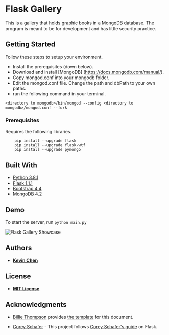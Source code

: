 # Flask Gallery

This is a gallery that holds graphic books in a MongoDB database. The program is meant to be for development and has little security practice.

## Getting Started

Follow these steps to setup your environment.
* Install the prerequisites (down below).
* Download and install [MongoDB] (https://docs.mongodb.com/manual/).
* Copy mongod.conf into your mongodb folder.
* Edit the mongod.conf file. Change the path and dbPath to your own paths.
* run the following command in your terminal.
```
<directory to mongodb>/bin/mongod --config <directory to mongodb>/mongod.conf --fork
```

### Prerequisites

Requires the following libraries.

```
    pip install --upgrade flask
    pip install --upgrade flask-wtf
    pip install --upgrade pymongo
```

## Built With

* [Python 3.8.1](https://www.python.org/downloads/release/python-381/)
* [Flask 1.1.1](https://flask.palletsprojects.com/)
* [Bootstrap 4.4](https://getbootstrap.com/docs/4.4/)
* [MongoDB 4.2](https://docs.mongodb.com/manual/)

## Demo

To start the server, run `python main.py`

![Flask Gallery Showcase](https://i.imgur.com/bpc6zq4.jpg)

## Authors

* **[Kevin Chen](https://github.com/kkchen-dev)**

## License

* **[MIT License](../LICENSE)**

## Acknowledgments

* [Billie Thompson](https://gist.github.com/PurpleBooth) provides [the template]((https://gist.github.com/PurpleBooth/109311bb0361f32d87a2)) for this document.

* [Corey Schafer](https://github.com/CoreyMSchafer) - This project follows [Corey Schafer's guide](https://www.youtube.com/watch?v=MwZwr5Tvyxo&list=PL-osiE80TeTs4UjLw5MM6OjgkjFeUxCYH) on Flask.